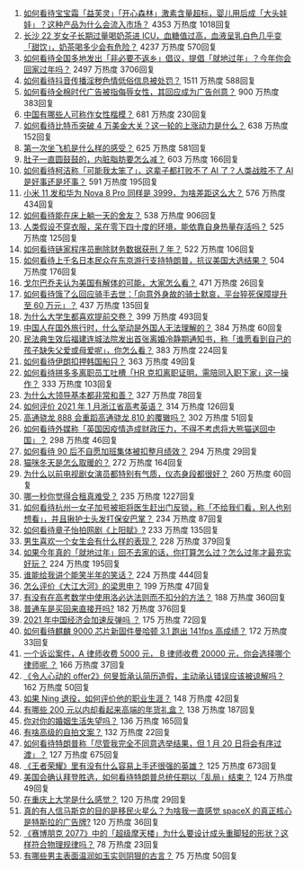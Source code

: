 1. [如何看待宝宝霜「益芙灵」「开心森林」激素含量超标，婴儿用后成「大头娃娃」？这种产品为什么会流入市场？](https://www.zhihu.com/question/438275588) 4353 万热度 1018回复
1. [长沙 22 岁女子长期过量喝奶茶进 ICU，血糖值过高，血液呈乳白色几乎变「甜饮」，奶茶喝多少会有危险？](https://www.zhihu.com/question/438403941) 4237 万热度 570回复
1. [如何看待全国多地发出「非必要不返乡」倡议，提倡「就地过年」？今年你会回家过年吗？](https://www.zhihu.com/question/437957211) 2497 万热度 3706回复
1. [如何看待抖音传播淫秽色情低俗信息被处罚？](https://www.zhihu.com/question/438401125) 1511 万热度 588回复
1. [如何看待全棉时代广告被指侮辱女性，其回应成为广告创意？](https://www.zhihu.com/question/438433001) 900 万热度 383回复
1. [中国有哪些人可称作女性楷模？](https://www.zhihu.com/question/21780463) 681 万热度 230回复
1. [如何看待比特币突破 4 万美金大关？这一轮的上涨动力是什么？](https://www.zhihu.com/question/438388443) 638 万热度 152回复
1. [第一次坐飞机是什么样的感受？](https://www.zhihu.com/question/349379293) 625 万热度 581回复
1. [肚子一直圆鼓鼓的，内脏脂肪要怎么减？](https://www.zhihu.com/question/45723322) 603 万热度 166回复
1. [如何看待柯洁称「可能我太笨了」，这辈子都打败不了 AI 了？人类战胜不了 AI 是好事还是坏事？](https://www.zhihu.com/question/438409639) 591 万热度 195回复
1. [小米 11 发和华为 Nova  8  Pro 同样是 3999，为啥差距这么大？](https://www.zhihu.com/question/436929666) 576 万热度 434回复
1. [如何看待能在床上躺一天的舍友？](https://www.zhihu.com/question/318657086) 538 万热度 906回复
1. [人类假设不穿衣服，呆在零下四十度的环境，能依靠自身热量存活吗？](https://www.zhihu.com/question/438176268) 525 万热度 125回复
1. [如何看待链家程序员删除财务数据获刑 7 年？](https://www.zhihu.com/question/438436700) 522 万热度 106回复
1. [如何看待上千名日本民众在东京游行支持特朗普，抗议美国大选结果？](https://www.zhihu.com/question/438444048) 504 万热度 176回复
1. [戈尔巴乔夫认为美国有解体的可能，大家怎么看？](https://www.zhihu.com/question/438458361) 471 万热度 26回复
1. [如何看待饿了么回应骑手去世：「向意外身故的骑士默哀，平台猝死保障提升至 60 万元」？](https://www.zhihu.com/question/438478433) 437 万热度 135回复
1. [为什么大学生都喜欢提前交卷？](https://www.zhihu.com/question/332690857) 399 万热度 493回复
1. [中国人在国外旅行时，什么举动是外国人无法理解的？](https://www.zhihu.com/question/437809753) 384 万热度 60回复
1. [民法典生效后福建连城法院发出首张离婚冷静期通知书，称「谁愿看到自己的孩子缺失父爱或母爱呢」，你怎么看？](https://www.zhihu.com/question/438442713) 383 万热度 224回复
1. [如何看待伊朗扣押韩国船只？](https://www.zhihu.com/question/438023305) 363 万热度 49回复
1. [如何看待拼多多离职员工吐槽「HR 克扣离职证明，需陪同入职下家」这一操作？](https://www.zhihu.com/question/438377387) 333 万热度 103回复
1. [为什么大领导基本都非常和善？](https://www.zhihu.com/question/268504379) 327 万热度 78回复
1. [如何评价 2021 年 1 月浙江省高考英语？](https://www.zhihu.com/question/438354241) 314 万热度 126回复
1. [高通骁龙 888 会重蹈高通骁龙 810 的覆辙吗？](https://www.zhihu.com/question/438310737) 302 万热度 51回复
1. [如何看待外媒称「英国因疫情造成财政压力，不得不考虑将大熊猫送回中国」？](https://www.zhihu.com/question/437817916) 298 万热度 46回复
1. [如何看待 90 后不自愿加班集体被扣整月绩效？](https://www.zhihu.com/question/438445883) 294 万热度 29回复
1. [猫咪冬天是怎么取暖的？](https://www.zhihu.com/question/437475353) 272 万热度 164回复
1. [为什么以前电视剧女演员都特别有气质，仪态身段都很好？](https://www.zhihu.com/question/437465097) 260 万热度 60回复
1. [哪一秒你觉得合租真难受？](https://www.zhihu.com/question/294243719) 235 万热度 1227回复
1. [如何看待杭州一女子加号被拒将医生赶出门反锁，称「不给我们看，别人也别想看」，并且揪护士头发打保安巴掌？](https://www.zhihu.com/question/438157366) 234 万热度 87回复
1. [如何看待章子怡拍网剧《上阳赋》?](https://www.zhihu.com/question/438267951) 233 万热度 135回复
1. [男生喜欢一个女生会有什么样的表现？](https://www.zhihu.com/question/339445696) 228 万热度 379回复
1. [如果今年真的「就地过年」回不去家的话，你打算怎么过？怎么过年才最充实好玩？](https://www.zhihu.com/question/438413078) 224 万热度 195回复
1. [谁能给我讲个能笑半年的笑话？](https://www.zhihu.com/question/395196942) 224 万热度 444回复
1. [怎么评价《大江大河》的梁思申？](https://www.zhihu.com/question/307177879) 199 万热度 47回复
1. [有没有在高考数学中使用洛必达法则而不扣分的方法？](https://www.zhihu.com/question/296821910) 188 万热度 360回复
1. [普通车是买回来直接开吗?](https://www.zhihu.com/question/421631284) 182 万热度 376回复
1. [2021 年中国经济会加速反弹吗 ？](https://www.zhihu.com/question/437386256) 175 万热度 72回复
1. [如何看待麒麟 9000 芯片新固件曼哈顿 3.1 跑出 141fps 高成绩？](https://www.zhihu.com/question/437702270) 172 万热度 33回复
1. [一个诉讼案件，A 律师收费 5000 元， B 律师收费 20000 元，你会选择哪个律师呢 ？](https://www.zhihu.com/question/437770327) 166 万热度 37回复
1. [《令人心动的 offer2》何旻哲承认简历造假，主动承认错误应该被谅解吗？](https://www.zhihu.com/question/438222629) 162 万热度 50回复
1. [如果 Ning 退役，如何评价他的职业生涯？](https://www.zhihu.com/question/436863875) 148 万热度 42回复
1. [有哪些 200 元以内却看起来高端的年货礼盒？](https://www.zhihu.com/question/363673150) 138 万热度 187回复
1. [你对你的婚姻生活失望吗？](https://www.zhihu.com/question/431700919) 136 万热度 165回复
1. [有啥高级的自拍文案？](https://www.zhihu.com/question/434446116) 132 万热度 22回复
1. [如何看待特朗普称「尽管我完全不同意选举结果，但 1 月 20 日将会有序过渡」？](https://www.zhihu.com/question/438312489) 127 万热度 675回复
1. [《王者荣耀》里有没有什么容易上手还很强的英雄？](https://www.zhihu.com/question/343974310) 125 万热度 673回复
1. [美国会确认拜登胜选，如何看待特朗普总统任期以「乱局」结束？](https://www.zhihu.com/question/438322260) 124 万热度 49回复
1. [在重庆上大学是什么感觉？](https://www.zhihu.com/question/310970062) 120 万热度 29回复
1. [真的有人信马斯克的目的是移民火星么？为啥我一直感觉 spaceX 的真正核心是特斯拉的广告牌?](https://www.zhihu.com/question/434299998) 120 万热度 36回复
1. [《赛博朋克 2077》中的「超级摩天楼」为什么要设计成头重脚轻的形状？这样符合物理规律吗？](https://www.zhihu.com/question/437932184) 78 万热度 23回复
1. [有哪些男主表面温润如玉实则阴狠的古言？](https://www.zhihu.com/question/311422229) 75 万热度 50回复